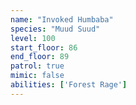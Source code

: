 ```yaml
---
name: "Invoked Humbaba"
species: "Muud Suud"
level: 100
start_floor: 86
end_floor: 89
patrol: true
mimic: false
abilities: ['Forest Rage']
---
```

